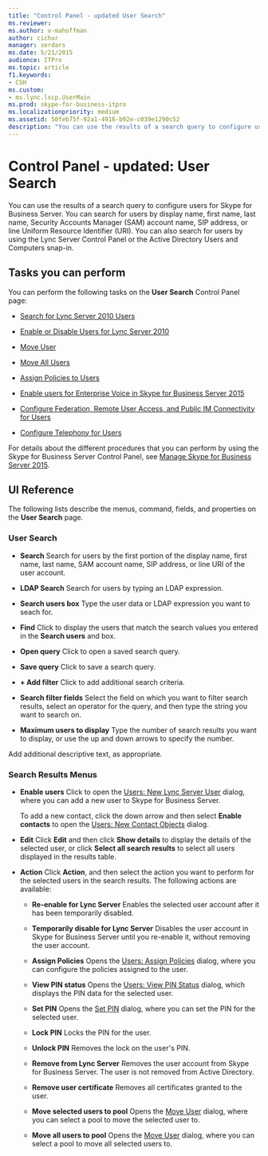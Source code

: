```yaml
---
title: "Control Panel - updated User Search"
ms.reviewer: 
ms.author: v-mahoffman
author: cichur
manager: serdars
ms.date: 5/21/2015
audience: ITPro
ms.topic: article
f1.keywords:
- CSH
ms.custom:
- ms.lync.lscp.UserMain
ms.prod: skype-for-business-itpro
ms.localizationpriority: medium
ms.assetid: 50feb75f-92a1-4916-b92e-c039e1290c52
description: "You can use the results of a search query to configure users for Skype for Business Server. You can search for users by display name, first name, last name, Security Accounts Manager (SAM) account name, SIP address, or line Uniform Resource Identifier (URI). You can also search for users by using the Lync Server Control Panel or the Active Directory Users and Computers snap-in."
---
```


# Control Panel - updated: User Search

You can use the results of a search query to configure users for Skype for Business Server. You can search for users by display name, first name, last name, Security Accounts Manager (SAM) account name, SIP address, or line Uniform Resource Identifier (URI). You can also search for users by using the Lync Server Control Panel or the Active Directory Users and Computers snap-in.

## Tasks you can perform

You can perform the following tasks on the **User Search** Control Panel page:

- [Search for Lync Server 2010 Users](/previous-versions/office/lync-server-2013/lync-server-2013-search-for-lync-server-users)

- [Enable or Disable Users for Lync Server 2010](/previous-versions/office/lync-server-2013/lync-server-2013-disable-or-re-enable-user-account-for-lync-server)

- [Move User](move-user.md)

- [Move All Users](move-all-users.md)

- [Assign Policies to Users](/previous-versions/office/lync-server-2013/lync-server-2013-assigning-per-user-policies)

- [Enable users for Enterprise Voice in Skype for Business Server 2015](../../deploy/deploy-enterprise-voice/enable-users-for-enterprise-voice.md)

- [Configure Federation, Remote User Access, and Public IM Connectivity for Users](/previous-versions/office/lync-server-2013/lync-server-2013-assign-an-external-user-access-policy-to-a-lync-enabled-user)

- [Configure Telephony for Users](/previous-versions/office/lync-server-2013/lync-server-2013-configure-telephony-for-a-user)

For details about the different procedures that you can perform by using the Skype for Business Server Control Panel, see [Manage Skype for Business Server 2015](../../manage/manage.md).

## UI Reference

The following lists describe the menus, command, fields, and properties on the **User Search** page.

### User Search

- **Search** Search for users by the first portion of the display name, first name, last name, SAM account name, SIP address, or line URI of the user account.

- **LDAP Search** Search for users by typing an LDAP expression.

- **Search users box** Type the user data or LDAP expression you want to seach for.

- **Find** Click to display the users that match the search values you entered in the **Search users** and box.

- **Open query** Click to open a saved search query.

- **Save query** Click to save a search query.

- **+ Add filter** Click to add additional search criteria.

- **Search filter fields** Select the field on which you want to filter search results, select an operator for the query, and then type the string you want to search on.

- **Maximum users to display** Type the number of search results you want to display, or use the up and down arrows to specify the number.

Add additional descriptive text, as appropriate.

### Search Results Menus

- **Enable users** Click to open the [Users: New Lync Server User](users-new-lync-server-user.md) dialog, where you can add a new user to Skype for Business Server.

    To add a new contact, click the down arrow and then select **Enable contacts** to open the [Users: New Contact Objects](users-new-contact-objects.md) dialog.

- **Edit** Click **Edit** and then click **Show details** to display the details of the selected user, or click **Select all search results** to select all users displayed in the results table.

- **Action** Click **Action**, and then select the action you want to perform for the selected users in the search results. The following actions are available:

  - **Re-enable for Lync Server** Enables the selected user account after it has been temporarily disabled.

  - **Temporarily disable for Lync Server** Disables the user account in Skype for Business Server until you re-enable it, without removing the user account.

  - **Assign Policies** Opens the [Users: Assign Policies](users-assign-policies.md) dialog, where you can configure the policies assigned to the user.

  - **View PIN status** Opens the [Users: View PIN Status](users-view-pin-status.md) dialog, which displays the PIN data for the selected user.

  - **Set PIN** Opens the [Set PIN](set-pin.md) dialog, where you can set the PIN for the selected user.

  - **Lock PIN** Locks the PIN for the user.

  - **Unlock PIN** Removes the lock on the user's PIN.

  - **Remove from Lync Server** Removes the user account from Skype for Business Server. The user is not removed from Active Directory.

  - **Remove user certificate** Removes all certificates granted to the user.

  - **Move selected users to pool** Opens the [Move User](move-user.md) dialog, where you can select a pool to move the selected user to.

  - **Move all users to pool** Opens the [Move User](move-user.md) dialog, where you can select a pool to move all selected users to.